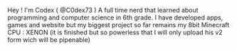 Hey ! I'm Codex ( @C0dex73 )
A full time nerd that learned about programming and computer science in 6th grade.
I have developed apps, games and website but my biggest project so far remains my 8bit Minecraft CPU : XENON (it is finished but so powerless that I will only upload his v2 form wich will be pipenable)